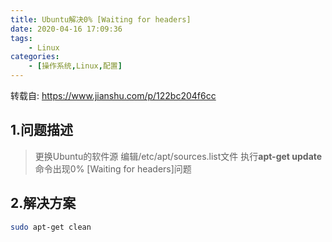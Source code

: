 ```yaml
---
title: Ubuntu解决0% [Waiting for headers]
date: 2020-04-16 17:09:36
tags: 
	- Linux 
categories: 
    - [操作系统,Linux,配置]
---
```


转载自: https://www.jianshu.com/p/122bc204f6cc

## 1.问题描述

> 更换Ubuntu的软件源 编辑/etc/apt/sources.list文件
> 执行**apt-get update**命令出现0% [Waiting for headers]问题

## 2.解决方案

```bash
sudo apt-get clean
```

